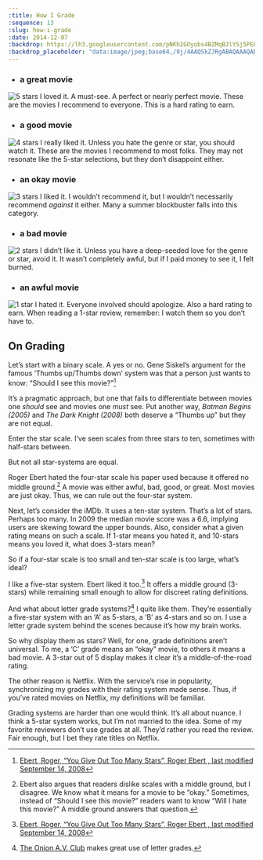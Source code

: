 ```yaml
---
:title: How I Grade
:sequence: 13
:slug: how-i-grade
:date: 2014-12-07
:backdrop: https://lh3.googleusercontent.com/pNKh2GOyobs4BZMqBJlYSj5PEQCAkg6hkwAjfEU4RAHFdB1902cxfnn8gcU-raMGsYzWMUj2T6Qw=w1000-l75-rj
:backdrop_placeholder: "data:image/jpeg;base64,/9j/4AAQSkZJRgABAQAAAQABAAD/2wCEACgcHiMeGSgjISMtKygwPGRBPDc3PHtYXUlkkYCZlo+AjIqgtObDoKrarYqMyP/L2u71////m8H////6/+b9//gBKy0tMCkwajU1auyZgJns7Ozs7Ozs7Ozs7Ozs7Ozs7Ozs7Ozs7Ozs7Ozs7Ozs7Ozs7Ozs7Ozs7Ozs7Ozs7Ozs7P/AABEIAAsAFAMBIgACEQEDEQH/xAAYAAACAwAAAAAAAAAAAAAAAAABBAADBf/EAB8QAAICAgEFAAAAAAAAAAAAAAECABEDEiFBUVJhcv/EABQBAQAAAAAAAAAAAAAAAAAAAAD/xAAUEQEAAAAAAAAAAAAAAAAAAAAA/9oADAMBAAIRAxEAPwDMVDVhaI9y07lWF0PoRXZu5hHJ5gMYhiRayBGa/KSDUDoJIH//2Q=="
---
```

* ### a great movie ###
![5 stars](5-stars.svg) I loved it. A must-see. A perfect or nearly perfect movie. These are the movies I recommend to everyone. This is a hard rating to earn.

* ### a good movie ###
![4 stars](4-stars.svg) I really liked it. Unless you hate the genre or star, you should watch it. These are the movies I recommend to most folks. They may not resonate like the 5-star selections, but they don’t disappoint either.

* ### an okay movie ###
![3 stars](3-stars.svg) I liked it. I wouldn’t recommend it, but I wouldn’t necessarily recommend _against_ it either. Many a summer blockbuster falls into this category.

* ### a bad movie ###
![2 stars](2-stars.svg) I didn’t like it. Unless you have a deep-seeded love for the genre or star, avoid it. It wasn’t completely awful, but if I paid money to see it, I felt burned.

* ### an awful movie ###
![1 star](1-star.svg) I hated it. Everyone involved should apologize. Also a hard rating to earn. When reading a 1-star review, remember: I watch them so you don’t have to.

## On Grading ##

Let’s start with a binary scale. A yes or no. Gene Siskel’s argument for the famous ‘Thumbs up/Thumbs down’ system was that a person just wants to know: “Should I see this movie?”[^1]

It’s a pragmatic approach, but one that fails to differentiate between movies one _should_ see and movies one _must_ see. Put another way, _Batman Begins (2005)_ and _The Dark Knight (2008)_ both deserve a “Thumbs up” but they are not equal.

Enter the star scale. I’ve seen scales from three stars to ten, sometimes with half-stars between.

But not all star-systems are equal.

Roger Ebert hated the four-star scale his paper used because it offered no middle ground.[^2] A movie was either awful, bad, good, or great. Most movies are just okay. Thus, we can rule out the four-star system.

Next, let’s consider the iMDb. It uses a ten-star system. That’s a lot of stars. Perhaps too many. In 2009 the median movie score was a 6.6, implying users are skewing toward the upper bounds. Also, consider what a given rating means on such a scale. If 1-star means you hated it, and 10-stars means you loved it, what does 3-stars mean?

So if a four-star scale is too small and ten-star scale is too large, what’s ideal?

I like a five-star system. Ebert liked it too.[^1] It offers a middle ground (3-stars) while remaining small enough to allow for discreet rating definitions.

And what about letter grade systems?[^3] I quite like them. They’re essentially a five-star system with an ‘A’ as 5-stars, a ‘B’ as 4-stars and so on. I use a letter grade system behind the scenes because it’s how my brain works.

So why display them as stars? Well, for one, grade definitions aren’t universal. To me, a ’C’ grade means an “okay” movie, to others it means a bad movie. A 3-star out of 5 display makes it clear it’s a middle-of-the-road rating.

The other reason is Netflix. With the service’s rise in popularity, synchronizing my grades with their rating system made sense. Thus, if you’ve rated movies on Netflix, my definitions will be familiar.

Grading systems are harder than one would think. It’s all about nuance. I think a 5-star system works, but I’m not married to the idea. Some of my favorite reviewers don’t use grades at all. They’d rather you read the review. Fair enough, but I bet they rate titles on Netflix.

[^1]: [Ebert, Roger, “You Give Out Too Many Stars”, Roger Ebert , last modified September 14, 2008](http://www.rogerebert.com/rogers-journal/you-give-out-too-many-stars)

[^2]: Ebert also argues that readers dislike scales with a middle ground, but I disagree. We know what it means for a movie to be “okay.” Sometimes, instead of “Should I see this movie?” readers want to know “Will I hate this movie?” A middle ground answers that question.

[^3]: [The Onion A.V. Club](http://www.avclub.com/film/) makes great use of letter grades.